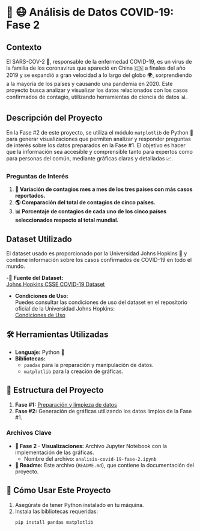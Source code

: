 # 🦠 😷 Análisis de Datos COVID-19: Fase 2  

## Contexto  
El SARS-COV-2 🧬, responsable de la enfermedad COVID-19, es un virus de la familia de los coronavirus que apareció en China 🇨🇳 a finales del año 2019 y se expandió a gran velocidad a lo largo del globo 🌍, sorprendiendo a la mayoría de los países y causando una pandemia en 2020. Este proyecto busca analizar y visualizar los datos relacionados con los casos confirmados de contagio, utilizando herramientas de ciencia de datos 📊.  

## Descripción del Proyecto  
En la Fase #2 de este proyecto, se utiliza el módulo `matplotlib` de Python 🐍 para generar visualizaciones que permiten analizar y responder preguntas de interés sobre los datos preparados en la Fase #1. El objetivo es hacer que la información sea accesible y comprensible tanto para expertos como para personas del común, mediante gráficas claras y detalladas 📈.  

### Preguntas de Interés  
1. **📆 Variación de contagios mes a mes de los tres países con más casos reportados.**  
2. **🌎 Comparación del total de contagios de cinco países.**  
3. **📊 Porcentaje de contagios de cada uno de los cinco países seleccionados respecto al total mundial.**  

## Dataset Utilizado  
El dataset usado es proporcionado por la Universidad Johns Hopkins 🏥 y contiene información sobre los casos confirmados de COVID-19 en todo el mundo.  

-🔗 **Fuente del Dataset:**  
  [Johns Hopkins CSSE COVID-19 Dataset](https://raw.githubusercontent.com/CSSEGISandData/COVID-19/master/csse_covid_19_data/csse_covid_19_time_series/time_series_covid19_confirmed_global.csv)  

- **Condiciones de Uso:**  
  Puedes consultar las condiciones de uso del dataset en el repositorio oficial de la Universidad Johns Hopkins:  
  [Condiciones de Uso](https://github.com/CSSEGISandData/COVID-19)  

## 🛠️ Herramientas Utilizadas  
- **Lenguaje:** Python 🐍  
- **Bibliotecas:**  
  - `pandas` para la preparación y manipulación de datos.  
  - `matplotlib` para la creación de gráficas.  

## 📂 Estructura del Proyecto  
1. **Fase #1:** [Preparación y limpieza de datos](https://github.com/andreacampog/analisis-covid-19)  
2. **Fase #2:** Generación de gráficas utilizando los datos limpios de la Fase #1.  

### Archivos Clave  
- **📑 Fase 2 - Visualizaciones:** Archivo Jupyter Notebook con la implementación de las gráficas.  
  - Nombre del archivo: `analisis-covid-19-fase-2.ipynb`  
- **📝 Readme:** Este archivo (`README.md`), que contiene la documentación del proyecto.  

## 🚀 Cómo Usar Este Proyecto  
1. Asegúrate de tener Python instalado en tu máquina.  
2. Instala las bibliotecas requeridas:  
   ```bash
   pip install pandas matplotlib


